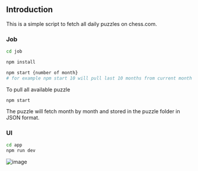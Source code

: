 ## Introduction
This is a simple script to fetch all daily puzzles on chess.com. 

### Job
```sh
cd job

npm install

npm start {number of month}
# for example npm start 10 will pull last 10 months from current month

```

To pull all available puzzle

```
npm start
```

The puzzle will fetch month by month and stored in the puzzle folder in JSON format.

### UI

```sh
cd app
npm run dev
```

![image](https://user-images.githubusercontent.com/1183138/235556819-5ec05bcc-89ff-436d-bb4d-773e7b4ede3b.png)

